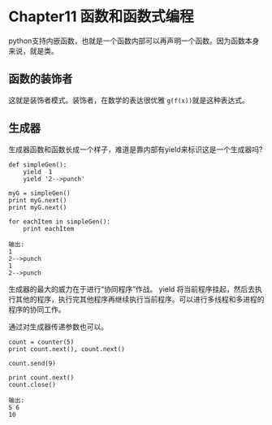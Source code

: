 # Chapter11 函数和函数式编程
python支持内嵌函数，也就是一个函数内部可以再声明一个函数。因为函数本身来说，就是类。

## 函数的装饰者
这就是装饰者模式。装饰者，在数学的表达很优雅 ```g(f(x))```就是这种表达式。

## 生成器
生成器函数和函数长成一个样子，难道是靠内部有yield来标识这是一个生成器吗?

```
def simpleGen():
    yield  1
    yield '2-->punch'

myG = simpleGen()
print myG.next()
print myG.next()

for eachItem in simpleGen():
    print eachItem
    
输出:
1
2-->punch
1
2-->punch

```

生成器的最大的威力在于进行“协同程序”作战。 yield 将当前程序挂起，然后去执行其他的程序，执行完其他程序再继续执行当前程序。可以进行多线程和多进程的程序的协同工作。

通过对生成器传递参数也可以。

```
count = counter(5)
print count.next(), count.next()

count.send(9)

print count.next()
count.close()

输出:
5 6
10
```